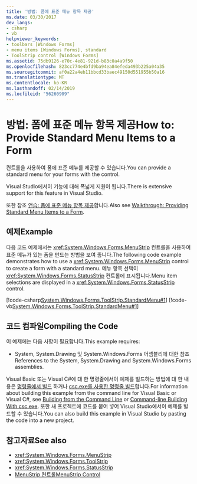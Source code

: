 ```yaml
---
title: '방법: 폼에 표준 메뉴 항목 제공'
ms.date: 03/30/2017
dev_langs:
- csharp
- vb
helpviewer_keywords:
- toolbars [Windows Forms]
- menu items [Windows Forms], standard
- ToolStrip control [Windows Forms]
ms.assetid: 75db9126-e70c-4e81-921d-b83c0a4a9f50
ms.openlocfilehash: 823cc774e4bfd9ba94ea84efeda493b225a04a35
ms.sourcegitcommit: af0a22a4eb11bbcd33baec49150d551955b50a16
ms.translationtype: MT
ms.contentlocale: ko-KR
ms.lasthandoff: 02/14/2019
ms.locfileid: "56260909"
---
```

# <a name="how-to-provide-standard-menu-items-to-a-form"></a><span data-ttu-id="ba736-102">방법: 폼에 표준 메뉴 항목 제공</span><span class="sxs-lookup"><span data-stu-id="ba736-102">How to: Provide Standard Menu Items to a Form</span></span>
<span data-ttu-id="ba736-103">
  <xref:System.Windows.Forms.MenuStrip> 컨트롤을 사용하여 폼에 표준 메뉴를 제공할 수 있습니다.</span><span class="sxs-lookup"><span data-stu-id="ba736-103">You can provide a standard menu for your forms with the <xref:System.Windows.Forms.MenuStrip> control.</span></span>  
  
 <span data-ttu-id="ba736-104">Visual Studio에서이 기능에 대해 폭넓게 지원이 됩니다.</span><span class="sxs-lookup"><span data-stu-id="ba736-104">There is extensive support for this feature in Visual Studio.</span></span>  
  
 <span data-ttu-id="ba736-105">또한 참조 [연습: 폼에 표준 메뉴 항목 제공](walkthrough-providing-standard-menu-items-to-a-form.md)합니다.</span><span class="sxs-lookup"><span data-stu-id="ba736-105">Also see [Walkthrough: Providing Standard Menu Items to a Form](walkthrough-providing-standard-menu-items-to-a-form.md).</span></span>  
  
## <a name="example"></a><span data-ttu-id="ba736-106">예제</span><span class="sxs-lookup"><span data-stu-id="ba736-106">Example</span></span>  
 <span data-ttu-id="ba736-107">다음 코드 예제에서는 <xref:System.Windows.Forms.MenuStrip> 컨트롤을 사용하여 표준 메뉴가 있는 폼을 만드는 방법을 보여 줍니다.</span><span class="sxs-lookup"><span data-stu-id="ba736-107">The following code example demonstrates how to use a <xref:System.Windows.Forms.MenuStrip> control to create a form with a standard menu.</span></span> <span data-ttu-id="ba736-108">메뉴 항목 선택이 <xref:System.Windows.Forms.StatusStrip> 컨트롤에 표시됩니다.</span><span class="sxs-lookup"><span data-stu-id="ba736-108">Menu item selections are displayed in a <xref:System.Windows.Forms.StatusStrip> control.</span></span>  
  
 [!code-csharp[System.Windows.Forms.ToolStrip.StandardMenu#1](../../../../samples/snippets/csharp/VS_Snippets_Winforms/System.Windows.Forms.ToolStrip.StandardMenu/CS/Form1.cs#1)]
 [!code-vb[System.Windows.Forms.ToolStrip.StandardMenu#1](../../../../samples/snippets/visualbasic/VS_Snippets_Winforms/System.Windows.Forms.ToolStrip.StandardMenu/VB/Form1.vb#1)]  
  
## <a name="compiling-the-code"></a><span data-ttu-id="ba736-109">코드 컴파일</span><span class="sxs-lookup"><span data-stu-id="ba736-109">Compiling the Code</span></span>  
 <span data-ttu-id="ba736-110">이 예제에는 다음 사항이 필요합니다.</span><span class="sxs-lookup"><span data-stu-id="ba736-110">This example requires:</span></span>  
  
-   <span data-ttu-id="ba736-111">System, System.Drawing 및 System.Windows.Forms 어셈블리에 대한 참조</span><span class="sxs-lookup"><span data-stu-id="ba736-111">References to the System, System.Drawing and System.Windows.Forms assemblies.</span></span>  
  
 <span data-ttu-id="ba736-112">Visual Basic 또는 Visual C#에 대 한 명령줄에서이 예제를 빌드하는 방법에 대 한 내용은 [명령줄에서 빌드](../../../visual-basic/reference/command-line-compiler/building-from-the-command-line.md) 하거나 [csc.exe를 사용한 명령줄 빌드](../../../csharp/language-reference/compiler-options/command-line-building-with-csc-exe.md)합니다.</span><span class="sxs-lookup"><span data-stu-id="ba736-112">For information about building this example from the command line for Visual Basic or Visual C#, see [Building from the Command Line](../../../visual-basic/reference/command-line-compiler/building-from-the-command-line.md) or [Command-line Building With csc.exe](../../../csharp/language-reference/compiler-options/command-line-building-with-csc-exe.md).</span></span> <span data-ttu-id="ba736-113">또한 새 프로젝트에 코드를 붙여 넣어 Visual Studio에서이 예제를 빌드할 수 있습니다.</span><span class="sxs-lookup"><span data-stu-id="ba736-113">You can also build this example in Visual Studio by pasting the code into a new project.</span></span>  
  
## <a name="see-also"></a><span data-ttu-id="ba736-114">참고자료</span><span class="sxs-lookup"><span data-stu-id="ba736-114">See also</span></span>
- <xref:System.Windows.Forms.MenuStrip>
- <xref:System.Windows.Forms.ToolStrip>
- <xref:System.Windows.Forms.StatusStrip>
- [<span data-ttu-id="ba736-115">MenuStrip 컨트롤</span><span class="sxs-lookup"><span data-stu-id="ba736-115">MenuStrip Control</span></span>](../../../../docs/framework/winforms/controls/menustrip-control-windows-forms.md)
